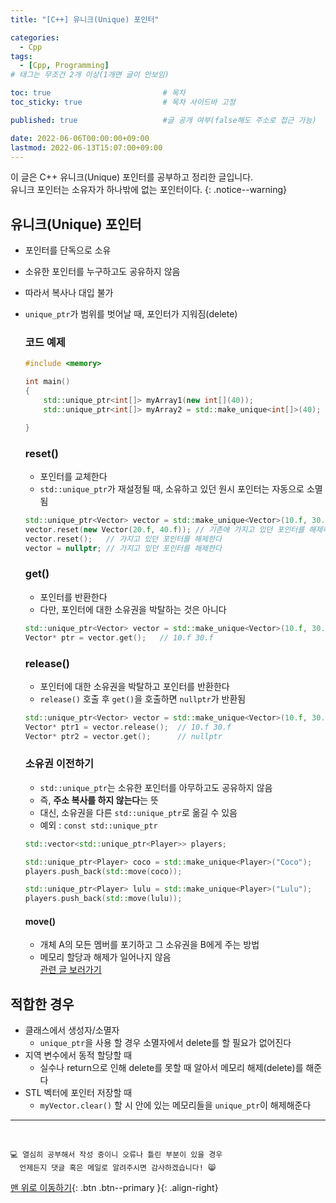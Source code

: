 ```yaml
---
title: "[C++] 유니크(Unique) 포인터" 

categories:
  - Cpp
tags:
  - [Cpp, Programming]
# 태그는 무조건 2개 이상(1개면 글이 안보임)

toc: true                         # 목차
toc_sticky: true                  # 목차 사이드바 고정

published: true                   #글 공개 여부(false해도 주소로 접근 가능)

date: 2022-06-06T00:00:00+09:00
lastmod: 2022-06-13T15:07:00+09:00
---
```


<!-- description : 25자에서 160자 사이 -->
이 글은 C++ 유니크(Unique) 포인터를 공부하고 정리한 글입니다.<br>
유니크 포인터는 소유자가 하나밖에 없는 포인터이다.
{: .notice--warning}

## 유니크(Unique) 포인터
- 포인터를 단독으로 소유
- 소유한 포인터를 누구하고도 공유하지 않음
- 따라서 복사나 대입 불가
- `unique_ptr`가 범위를 벗어날 때, 포인터가 지워짐(delete)

  ### 코드 예제
  ```cpp
  #include <memory>

  int main()
  {
      std::unique_ptr<int[]> myArray1(new int[](40));                   // C++11
      std::unique_ptr<int[]> myArray2 = std::make_unique<int[]>(40);    // C++14 이후

  }
  ```

  ### reset()
  - 포인터를 교체한다
  - `std::unique_ptr`가 재설정될 때, 소유하고 있던 원시 포인터는 자동으로 소멸됨

  ```cpp
  std::unique_ptr<Vector> vector = std::make_unique<Vector>(10.f, 30.f);
  vector.reset(new Vector(20.f, 40.f)); // 기존에 가지고 있던 포인터를 해제하고 새로운 포인터를 연결해준다
  vector.reset();   // 가지고 있던 포인터를 해제한다
  vector = nullptr; // 가지고 있던 포인터를 해제한다
  ```

  ### get()
  - 포인터를 반환한다
  - 다만, 포인터에 대한 소유권을 박탈하는 것은 아니다

  ```cpp
  std::unique_ptr<Vector> vector = std::make_unique<Vector>(10.f, 30.f);
  Vector* ptr = vector.get();   // 10.f 30.f
  ```
  
  ### release()
  - 포인터에 대한 소유권을 박탈하고 포인터를 반환한다
  - `release()` 호출 후 `get()`을 호출하면 `nullptr`가 반환됨

  ```cpp
  std::unique_ptr<Vector> vector = std::make_unique<Vector>(10.f, 30.f);
  Vector* ptr1 = vector.release();  // 10.f 30.f
  Vector* ptr2 = vector.get();      // nullptr
  ```

  ### 소유권 이전하기
  - `std::unique_ptr`는 소유한 포인터를 아무하고도 공유하지 않음
  - 즉, **주소 복사를 하지 않는다**는 뜻
  - 대신, 소유권을 다른 `std::unique_ptr`로 옮길 수 있음
  - 예외 : `const std::unique_ptr`

  ```cpp
  std::vector<std::unique_ptr<Player>> players;

  std::unique_ptr<Player> coco = std::make_unique<Player>("Coco");
  players.push_back(std::move(coco));

  std::unique_ptr<Player> lulu = std::make_unique<Player>("Lulu");
  players.push_back(std::move(lulu));
  ```

  #### move()
  - 개체 A의 모든 멤버를 포기하고 그 소유권을 B에게 주는 방법
  - 메모리 할당과 해제가 일어나지 않음 <br>
  [관련 글 보러가기](https://reoul.github.io/cpp/cpp-48/)


## 적합한 경우
- 클래스에서 생성자/소멸자
  - `unique_ptr`을 사용 할 경우 소멸자에서 delete를 할 필요가 없어진다
- 지역 변수에서 동적 할당할 때
  - 실수나 return으로 인해 delete를 못할 때 알아서 메모리 해제(delete)를 해준다
- STL 벡터에 포인터 저장할 때
  - `myVector.clear()` 할 시 안에 있는 메모리들을 `unique_ptr`이 해제해준다

***
<br>

    💻 열심히 공부해서 작성 중이니 오류나 틀린 부분이 있을 경우 
      언제든지 댓글 혹은 메일로 알려주시면 감사하겠습니다! 😸


[맨 위로 이동하기](#){: .btn .btn--primary }{: .align-right}